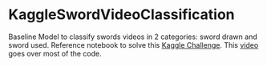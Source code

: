 # KaggleSwordVideoClassification
Baseline Model to classify swords videos in 2 categories: sword drawn and sword used. Reference notebook to solve this [Kaggle Challenge](https://www.kaggle.com/competitions/sword-video-classification). This [video](https://www.youtube.com/watch?v=PTQudKynRew) goes over most of the code.
